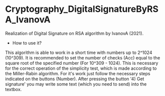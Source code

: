 # Cryptography_DigitalSignatureByRSA_IvanovA
Realization of Digital Signature on RSA algorithm by IvanovA (2021).

- How to use it? 

This algorithm is able to work in a short time with numbers up to 2^1024 (10^309). It is recommended to set the number of checks (Acc) equal to the square root of the specified number (For 10^309 - 1024). This is necessary for the correct operation of the simplicity test, which is made according to the Miller-Rabin algorithm. 
For it's work just follow the necessary steps indicated on the buttons (Number). After pressing the button '4) Get signature' you may write some text (which you need to send) into the textbox.
